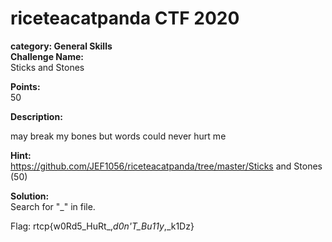 # riceteacatpanda CTF 2020 <br/>
**category: General Skills** <br/>
**Challenge Name:** <br/>
Sticks and Stones

**Points:** <br/>
50

**Description:** <br/>

may break my bones but words could never hurt me


**Hint:** <br/>
https://github.com/JEF1056/riceteacatpanda/tree/master/Sticks and Stones (50)



**Solution:** <br/>
Search for "_" in file.

Flag: rtcp{w0Rd5_HuRt_,_d0n'T_Bu11y_,_k1Dz}
